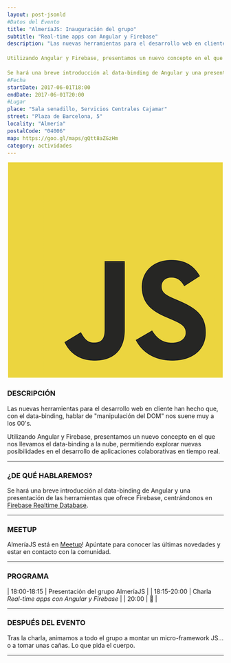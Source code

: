 ```yaml
---
layout: post-jsonld
#Datos del Evento
title: "AlmeríaJS: Inauguración del grupo"
subtitle: "Real-time apps con Angular y Firebase"
description: "Las nuevas herramientas para el desarrollo web en cliente han hecho que, con el data-binding, hablar de "manipulación del DOM" nos suene muy a los 00's.

Utilizando Angular y Firebase, presentamos un nuevo concepto en el que nos llevamos el data-binding a la nube, permitiendo explorar nuevas posibilidades en el desarrollo de aplicaciones colaborativas en tiempo real.

Se hará una breve introducción al data-binding de Angular y una presentación de las herramientas que ofrece Firebase, centrándonos en Firebase Realtime Database."
#Fecha
startDate: 2017-06-01T18:00
endDate: 2017-06-01T20:00
#Lugar
place: "Sala senadillo, Servicios Centrales Cajamar"
street: "Plaza de Barcelona, 5"
locality: "Almería"
postalCode: "04006"
map: https://goo.gl/maps/gQtt8aZGzHm
category: actividades
---
```


<p align="center">
  <img src="/recursos/2017-06-01/almeriajs/js.png" alt="AlmeríaJS" />
</p>

### DESCRIPCIÓN

Las nuevas herramientas para el desarrollo web en cliente han hecho que, con el data-binding, hablar de "manipulación del DOM" nos suene muy a los 00's. 

Utilizando Angular y Firebase, presentamos un nuevo concepto en el que nos llevamos el data-binding a la nube, permitiendo explorar nuevas posibilidades en el desarrollo de aplicaciones colaborativas en tiempo real.


---

### ¿DE QUÉ HABLAREMOS?

Se hará una breve introducción al data-binding de Angular y una presentación de las herramientas que ofrece Firebase, centrándonos en [Firebase Realtime Database](https://firebase.google.com/docs/database/?hl=es).

---

### MEETUP

AlmeríaJS está en [Meetup](https://www.meetup.com/es-ES/almeriajs/)! Apúntate para conocer las últimas novedades y estar en contacto con la comunidad.


---


### PROGRAMA


| 18:00-18:15   | Presentación del grupo AlmeríaJS  				|
| 18:15-20:00   | Charla _Real-time apps con Angular y Firebase_ 	|
| 20:00 		| 🍻 												|

---

### DESPUÉS DEL EVENTO

Tras la charla, animamos a todo el grupo a montar un micro-framework JS... o a tomar unas cañas. Lo que pida el cuerpo.

---
